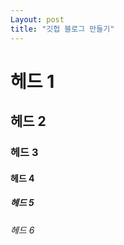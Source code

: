 ```yaml
---
Layout: post
title: "깃헙 블로그 만들기"
---
```


# 헤드 1

## 헤드 2

### 헤드 3

#### 헤드 4

##### 헤드 5

###### 헤드 6